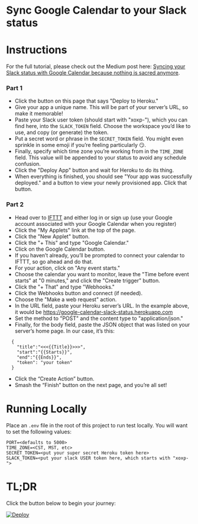 # Sync Google Calendar to your Slack status

# Instructions

For the full tutorial, please check out the Medium post here: [Syncing your Slack status with Google Calendar because nothing is sacred anymore](https://medium.com/@bjork24/syncing-your-slack-status-with-google-calendar-because-nothing-is-sacred-anymore-3032bd171770).

### Part 1

* Click the button on this page that says "Deploy to Heroku."
* Give your app a unique name. This will be part of your server’s URL, so make it memorable!
* Paste your Slack user token (should start with "xoxp-"), which you can find here, into the `SLACK_TOKEN` field. Choose the workspace you’d like to use, and copy (or generate) the token.
* Put a secret word or phrase in the `SECRET_TOKEN` field. You might even sprinkle in some emoji if you’re feeling particularly 😏.
* Finally, specify which time zone you’re working from in the `TIME_ZONE` field. This value will be appended to your status to avoid any schedule confusion.
* Click the "Deploy App" button and wait for Heroku to do its thing.
* When everything is finished, you should see "Your app was successfully deployed." and a button to view your newly provisioned app. Click that button.

### Part 2

* Head over to [IFTTT](https://ifttt.com) and either log in or sign up (use your Google account associated with your Google Calendar when you register)
* Click the "My Applets" link at the top of the page.
* Click the "New Applet" button.
* Click the "+ This" and type "Google Calendar."
* Click on the Google Calendar button.
* If you haven’t already, you’ll be prompted to connect your calendar to IFTTT, so go ahead and do that.
* For your action, click on "Any event starts."
* Choose the calendar you want to monitor, leave the "Time before event starts" at "0 minutes," and click the "Create trigger" button.
* Click the "+ That" and type "Webhooks."
* Click the Webhooks button and connect (if needed).
* Choose the "Make a web request" action.
* In the URL field, paste your Heroku server’s URL. In the example above, it would be https://google-calendar-slack-status.herokuapp.com
* Set the method to "POST" and the content type to "application/json."
* Finally, for the body field, paste the JSON object that was listed on your server’s home page. In our case, it’s this:

```
  {
    "title":"<<<{{Title}}>>>",
    "start":"{{Starts}}",
    "end":"{{Ends}}",
    "token": "your token"
  }
```

* Click the “Create Action” button.
* Smash the “Finish” button on the next page, and you’re all set!

# Running Locally

Place an `.env` file in the root of this project to run test locally. You will want to set the following values:

```
PORT=<defaults to 5000>
TIME_ZONE=<CST, MST, etc>
SECRET_TOKEN=<put your super secret Heroku token here>
SLACK_TOKEN=<put your slack USER token here, which starts with "xoxp-">
```

# TL;DR

Click the button below to begin your journey:

[![Deploy](https://www.herokucdn.com/deploy/button.svg)](https://heroku.com/deploy)

